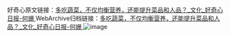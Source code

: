 好奇心原文链接：[多吃蔬菜，不仅均衡营养，还能提升菜品和人品？_文化_好奇心日报-何姗 ](https://www.qdaily.com/articles/11674.html)
WebArchive归档链接：[多吃蔬菜，不仅均衡营养，还能提升菜品和人品？_文化_好奇心日报-何姗 ](http://web.archive.org/web/20190623170909/https://www.qdaily.com/articles/11674.html)
![image](http://ww3.sinaimg.cn/large/007d5XDply1g3wai47keaj30u02l87wh)